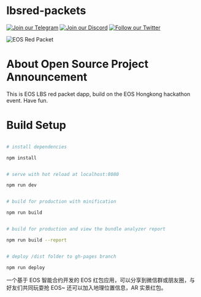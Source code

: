 # lbsred-packets

[![Join our Telegram](https://icon-icons.com/icons2/555/PNG/32/telegram_icon-icons.com_53603.png)](https://t.me/CryptoHero_Official)
[![Join our Discord](https://www.shareicon.net/data/32x32/2016/12/30/866945_game_512x512.png)](https://discord.gg/nMXUYGQ)
[![Follow our Twitter](https://upload.cc/i1/2018/06/10/fCiEub.png
)](https://twitter.com/redredpocket)

![EOS Red Packet](https://upload.cc/i1/2018/06/10/JUqOCF.jpeg)

# About Open Source Project Announcement
This is EOS LBS red packet dapp, build on the EOS Hongkong hackathon event.
Have fun.

# Build Setup

``` bash

# install dependencies

npm install


# serve with hot reload at localhost:8080

npm run dev


# build for production with minification

npm run build


# build for production and view the bundle analyzer report

npm run build --report


# deploy /dist folder to gh-pages branch

npm run deploy

``` 

一个基于 EOS 智能合约开发的 EOS 红包应用，可以分享到微信群或朋友圈，与好友们共同玩耍抢 EOS~
还可以加入地理位置信息，AR 实景红包。
